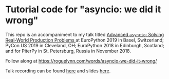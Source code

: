 # Tutorial code for "asyncio: we did it wrong" 

This repo is an accompaniment to my talk titled [Advanced `asyncio`: Solving Real-World Production Problems ](https://ep2019.europython.eu/talks/cRonRef-advanced-asyncio-solving-real-world-production-problems/) at EuroPython 2019 in Basel, Switzerland; PyCon US 2019 in Cleveland, OH; EuroPython 2018 in Edinburgh, Scotland; and for PiterPy in St. Petersburg, Russia in November 2018.

Follow along at https://roguelynn.com/words/asyncio-we-did-it-wrong/

Talk recording can be found [here](https://www.youtube.com/watch?v=bckD_GK80oY&lc=Ugw9rZpVVSqT9WrCBEJ4AaABAg) and slides [here](https://speakerdeck.com/roguelynn/advanced-asyncio-solving-real-world-production-problems).
